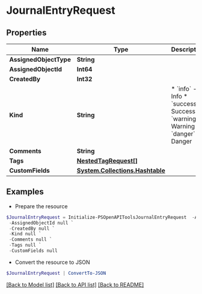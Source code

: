 # JournalEntryRequest
## Properties

Name | Type | Description | Notes
------------ | ------------- | ------------- | -------------
**AssignedObjectType** | **String** |  | 
**AssignedObjectId** | **Int64** |  | 
**CreatedBy** | **Int32** |  | [optional] 
**Kind** | **String** | * &#x60;info&#x60; - Info * &#x60;success&#x60; - Success * &#x60;warning&#x60; - Warning * &#x60;danger&#x60; - Danger | [optional] 
**Comments** | **String** |  | 
**Tags** | [**NestedTagRequest[]**](NestedTagRequest.md) |  | [optional] 
**CustomFields** | [**System.Collections.Hashtable**](AnyType.md) |  | [optional] 

## Examples

- Prepare the resource
```powershell
$JournalEntryRequest = Initialize-PSOpenAPIToolsJournalEntryRequest  -AssignedObjectType null `
 -AssignedObjectId null `
 -CreatedBy null `
 -Kind null `
 -Comments null `
 -Tags null `
 -CustomFields null
```

- Convert the resource to JSON
```powershell
$JournalEntryRequest | ConvertTo-JSON
```

[[Back to Model list]](../README.md#documentation-for-models) [[Back to API list]](../README.md#documentation-for-api-endpoints) [[Back to README]](../README.md)


